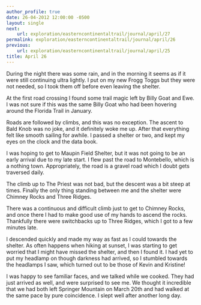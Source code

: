 ```yaml
---
author_profile: true
date: 26-04-2012 12:00:00 -0500
layout: single
next:
    url: exploration/easterncontinentaltrail/journal/april/27
permalink: exploration/easterncontinentaltrail/journal/april/26
previous:
    url: exploration/easterncontinentaltrail/journal/april/25
title: April 26
---
```

During the night there was some rain, and in the morning it seems as if it were still continuing ultra lightly. I put on my new Frogg Toggs but they were not needed, so I took them off before even leaving the shelter.

At the first road crossing I found some trail magic left by Billy Goat and Ewe. I was not sure if this was the same Billy Goat who had been hovering around the Florida Trail in January.

Roads are followed by climbs, and this was no exception. The ascent to Bald Knob was no joke, and it definitely woke me up. After that everything felt like smooth sailing for awhile. I passed a shelter or two, and kept my eyes on the clock and the data book.

I was hoping to get to Maupin Field Shelter, but it was not going to be an early arrival due to my late start. I flew past the road to Montebello, which is a nothing town. Appropriately, the road is a gravel road which I doubt gets traversed daily.

The climb up to The Priest was not bad, but the descent was a bit steep at times. Finally the only thing standing between me and the shelter were Chimney Rocks and Three Ridges.

There was a continuous and difficult climb just to get to Chimney Rocks, and once there I had to make good use of my hands to ascend the rocks. Thankfully there were switchbacks up to Three Ridges, which I got to a few minutes late.

I descended quickly and made my way as fast as I could towards the shelter. As often happens when hiking at sunset, I was starting to get worried that I might have missed the shelter, and then I found it. I had yet to put my headlamp on though darkness had arrived, so I stumbled towards the headlamps I saw, which turned out to be those of Kevin and Kristine!

I was happy to see familiar faces, and we talked while we cooked. They had just arrived as well, and were surprised to see me. We thought it incredible that we had both left Springer Mountain on March 20th and had walked at the same pace by pure coincidence. I slept well after another long day.